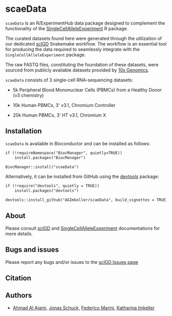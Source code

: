 # scaeData

`scaeData` is an R/ExperimentHub data package designed to complement the functionality of the [SingleCellAlleleExperiment](https://github.com/AGImkeller/SingleCellAlleleExperiment) R package.

The curated datasets found here were generated through the utilization of our dedicated [scIGD](https://github.com/AGImkeller/scIGD) Snakemake workflow. The workflow is an essential tool for producing the data required to seamlessly integrate with the `SingleCellAlleleExperiment` package.

The raw FASTQ files, constituting the foundation of these datasets, were sourced from publicly available datasets provided by [10x Genomics](https://www.10xgenomics.com/datasets).

`scaeData` consists of 3 single-cell RNA-sequencing datasets:

- 5k Peripheral Blood Mononuclear Cells (PBMCs) from a Healthy Donor (v3 chemistry)

- 10k Human PBMCs, 3' v3.1, Chromium Controller

- 20k Human PBMCs, 3' HT v3.1, Chromium X

## Installation

`scaeData` is available in Bioconductor and can be installed as follows:

```markdown
if (!requireNamespace("BiocManager", quietly=TRUE))
    install.packages("BiocManager")

BiocManager::install("scaeData")
```

Alternatively, it can be installed from GitHub using the [devtools](https://github.com/r-lib/devtools) package:

```markdown
if (!require("devtools", quietly = TRUE))
    install.packages("devtools")

devtools::install_github("AGImkeller/scaeData", build_vignettes = TRUE)
```

## About

Please consult [scIGD](https://github.com/AGImkeller/scIGD) and [SingleCellAlleleExperiment](https://github.com/AGImkeller/SingleCellAlleleExperiment) documentations for more details.

## Bugs and issues

Please report any bugs and/or issues to the [scIGD Issues page](https://github.com/AGImkeller/scIGD/issues)

## Citation

## Authors

- [Ahmad Al Ajami](https://github.com/ahmadalajami), [Jonas Schuck](https://github.com/Jonas-Schuck), [Federico Marini](https://github.com/federicomarini), [Katharina Imkeller](https://github.com/imkeller)